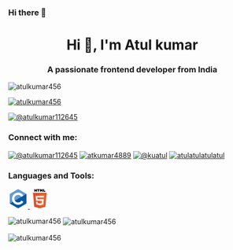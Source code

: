 ### Hi there 👋

<!--
**atulkumar456/atulkumar456** is a ✨ _special_ ✨ repository because its `README.md` (this file) appears on your GitHub profile.

Here are some ideas to get you started:

- 🔭 I’m currently working on ...
- 🌱 I’m currently learning ...
- 👯 I’m looking to collaborate on ...
- 🤔 I’m looking for help with ...
- 💬 Ask me about ...
- 📫 How to reach me: ...
- 😄 Pronouns: ...
- ⚡ Fun fact: ...
-->

<h1 align="center">Hi 👋, I'm Atul kumar</h1>
<h3 align="center">A passionate frontend developer from India</h3>

<p align="left"> <img src="https://komarev.com/ghpvc/?username=atulkumar456&label=Profile%20views&color=0e75b6&style=flat" alt="atulkumar456" /> </p>

<p align="left"> <a href="https://github.com/ryo-ma/github-profile-trophy"><img src="https://github-profile-trophy.vercel.app/?username=atulkumar456" alt="atulkumar456" /></a> </p>

<p align="left"> <a href="https://twitter.com/@atulkumar112645" target="blank"><img src="https://img.shields.io/twitter/follow/@atulkumar112645?logo=twitter&style=for-the-badge" alt="@atulkumar112645" /></a> </p>

<h3 align="left">Connect with me:</h3>
<p align="left">
<a href="https://twitter.com/@atulkumar112645" target="blank"><img align="center" src="https://raw.githubusercontent.com/rahuldkjain/github-profile-readme-generator/master/src/images/icons/Social/twitter.svg" alt="@atulkumar112645" height="30" width="40" /></a>
<a href="https://instagram.com/atkumar4889" target="blank"><img align="center" src="https://raw.githubusercontent.com/rahuldkjain/github-profile-readme-generator/master/src/images/icons/Social/instagram.svg" alt="atkumar4889" height="30" width="40" /></a>
<a href="https://www.youtube.com/c/@kuatul" target="blank"><img align="center" src="https://raw.githubusercontent.com/rahuldkjain/github-profile-readme-generator/master/src/images/icons/Social/youtube.svg" alt="@kuatul" height="30" width="40" /></a>
<a href="https://codeforces.com/profile/atulatulatulatul" target="blank"><img align="center" src="https://raw.githubusercontent.com/rahuldkjain/github-profile-readme-generator/master/src/images/icons/Social/codeforces.svg" alt="atulatulatulatul" height="30" width="40" /></a>
</p>

<h3 align="left">Languages and Tools:</h3>
<p align="left"> <a href="https://www.cprogramming.com/" target="_blank" rel="noreferrer"> <img src="https://raw.githubusercontent.com/devicons/devicon/master/icons/c/c-original.svg" alt="c" width="40" height="40"/> </a> <a href="https://www.w3.org/html/" target="_blank" rel="noreferrer"> <img src="https://raw.githubusercontent.com/devicons/devicon/master/icons/html5/html5-original-wordmark.svg" alt="html5" width="40" height="40"/> </a> </p>

<p><img align="left" src="https://github-readme-stats.vercel.app/api/top-langs?username=atulkumar456&show_icons=true&locale=en&layout=compact" alt="atulkumar456" /></p>

<p>&nbsp;<img align="center" src="https://github-readme-stats.vercel.app/api?username=atulkumar456&show_icons=true&locale=en" alt="atulkumar456" /></p>

<p><img align="center" src="https://github-readme-streak-stats.herokuapp.com/?user=atulkumar456&" alt="atulkumar456" /></p>


